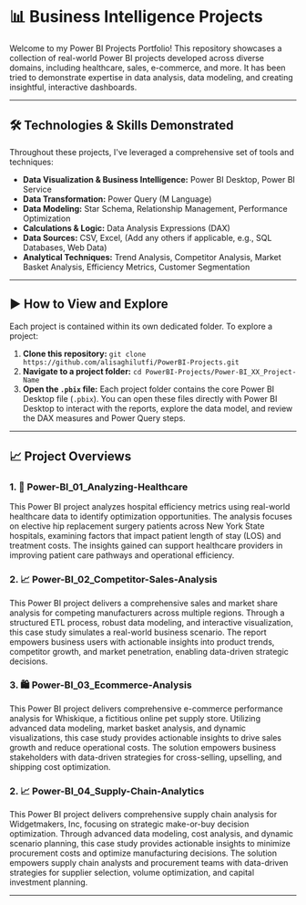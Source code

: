# 📊 Business Intelligence Projects

Welcome to my Power BI Projects Portfolio! This repository showcases a collection of real-world Power BI projects developed across diverse domains, including healthcare, sales, e-commerce, and more. It has been tried to demonstrate expertise in data analysis, data modeling, and creating insightful, interactive dashboards.

---

## 🛠️ Technologies & Skills Demonstrated

Throughout these projects, I've leveraged a comprehensive set of tools and techniques:

* **Data Visualization & Business Intelligence:** Power BI Desktop, Power BI Service
* **Data Transformation:** Power Query (M Language)
* **Data Modeling:** Star Schema, Relationship Management, Performance Optimization
* **Calculations & Logic:** Data Analysis Expressions (DAX)
* **Data Sources:** CSV, Excel, (Add any others if applicable, e.g., SQL Databases, Web Data)
* **Analytical Techniques:** Trend Analysis, Competitor Analysis, Market Basket Analysis, Efficiency Metrics, Customer Segmentation

---

## ▶️ How to View and Explore

Each project is contained within its own dedicated folder. To explore a project:

1.  **Clone this repository:** `git clone https://github.com/alisaghilutfi/PowerBI-Projects.git`
2.  **Navigate to a project folder:** `cd PowerBI-Projects/Power-BI_XX_Project-Name`
3.  **Open the `.pbix` file:** Each project folder contains the core Power BI Desktop file (`.pbix`). You can open these files directly with Power BI Desktop to interact with the reports, explore the data model, and review the DAX measures and Power Query steps.

---

## 📈 Project Overviews

### 1. 🏥 Power-BI_01_Analyzing-Healthcare
This Power BI project analyzes hospital efficiency metrics using real-world healthcare data to identify optimization opportunities. The analysis focuses on elective hip replacement surgery patients across New York State hospitals, examining factors that impact patient length of stay (LOS) and treatment costs. The insights gained can support healthcare providers in improving patient care pathways and operational efficiency.

### 2. 📈 Power-BI_02_Competitor-Sales-Analysis
This Power BI project delivers a comprehensive sales and market share analysis for competing manufacturers across multiple regions. Through a structured ETL process, robust data modeling, and interactive visualization, this case study simulates a real-world business scenario. The report empowers business users with actionable insights into product trends, competitor growth, and market penetration, enabling data-driven strategic decisions.

### 3. 🛍️ Power-BI_03_Ecommerce-Analysis
This Power BI project delivers comprehensive e-commerce performance analysis for Whiskique, a fictitious online pet supply store. Utilizing advanced data modeling, market basket analysis, and dynamic visualizations, this case study provides actionable insights to drive sales growth and reduce operational costs. The solution empowers business stakeholders with data-driven strategies for cross-selling, upselling, and shipping cost optimization.

### 2. 📈 Power-BI_04_Supply-Chain-Analytics
This Power BI project delivers comprehensive supply chain analysis for Widgetmakers, Inc, focusing on strategic make-or-buy decision optimization. Through advanced data modeling, cost analysis, and dynamic scenario planning, this case study provides actionable insights to minimize procurement costs and optimize manufacturing decisions. The solution empowers supply chain analysts and procurement teams with data-driven strategies for supplier selection, volume optimization, and capital investment planning.

---
